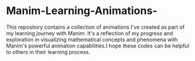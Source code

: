 # Manim-Learning-Animations-
This repository contains a collection of animations I've created as part of my learning journey with Manim. It's a reflection of my progress and exploration in visualizing mathematical concepts and phenomena with Manim's powerful animation capabilities.I hope these codes can be helpful to others in their learning process.
